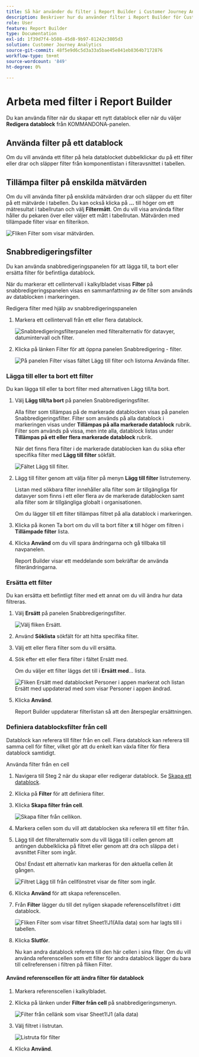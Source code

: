 ```yaml
---
title: Så här använder du filter i Report Builder i Customer Journey Analytics
description: Beskriver hur du använder filter i Report Builder för Customer Journey Analytics
role: User
feature: Report Builder
type: Documentation
exl-id: 1f39d7f4-b508-45d8-9b97-81242c3805d3
solution: Customer Journey Analytics
source-git-commit: 48f5e9d6c5d3a33a5bae45e841eb8364b7172876
workflow-type: tm+mt
source-wordcount: '849'
ht-degree: 0%

---
```


# Arbeta med filter i Report Builder

Du kan använda filter när du skapar ett nytt datablock eller när du väljer **Redigera datablock** från KOMMANDONA-panelen.

## Använda filter på ett datablock

Om du vill använda ett filter på hela datablocket dubbelklickar du på ett filter eller drar och släpper filter från komponentlistan i filteravsnittet i tabellen.

## Tillämpa filter på enskilda mätvärden

Om du vill använda filter på enskilda mätvärden drar och släpper du ett filter på ett mätvärde i tabellen. Du kan också klicka på **...** till höger om ett mätresultat i tabellrutan och välj **Filtermått**. Om du vill visa använda filter håller du pekaren över eller väljer ett mått i tabellrutan. Mätvärden med tillämpade filter visar en filterikon.

![Fliken Filter som visar mätvärden.](./assets/filter_by.png)

## Snabbredigeringsfilter

Du kan använda snabbredigeringspanelen för att lägga till, ta bort eller ersätta filter för befintliga datablock.

När du markerar ett cellintervall i kalkylbladet visas **Filter** på snabbredigeringspanelen visas en sammanfattning av de filter som används av datablocken i markeringen.

Redigera filter med hjälp av snabbredigeringspanelen

1. Markera ett cellintervall från ett eller flera datablock.

   ![Snabbredigeringsfilterpanelen med filteralternativ för datavyer, datumintervall och filter.](./assets/select_multiple_dbs.png)

1. Klicka på länken Filter för att öppna panelen Snabbredigering - filter.

   ![På panelen Filter visas fältet Lägg till filter och listorna Använda filter.](./assets/quick_edit_filters.png)

### Lägga till eller ta bort ett filter

Du kan lägga till eller ta bort filter med alternativen Lägg till/ta bort.

1. Välj **Lägg till/ta bort** på panelen Snabbredigeringsfilter.

   Alla filter som tillämpas på de markerade datablocken visas på panelen Snabbredigeringsfilter. Filter som används på alla datablock i markeringen visas under **Tillämpas på alla markerade datablock** rubrik. Filter som används på vissa, men inte alla, datablock listas under **Tillämpas på ett eller flera markerade datablock** rubrik.

   När det finns flera filter i de markerade datablocken kan du söka efter specifika filter med **Lägg till filter** sökfält.

   ![Fältet Lägg till filter.](./assets/add_filter.png)

1. Lägg till filter genom att välja filter på menyn **Lägg till filter** listrutemeny.

   Listan med sökbara filter innehåller alla filter som är tillgängliga för datavyer som finns i ett eller flera av de markerade datablocken samt alla filter som är tillgängliga globalt i organisationen.

   Om du lägger till ett filter tillämpas filtret på alla datablock i markeringen.

1. Klicka på ikonen Ta bort om du vill ta bort filter **x** till höger om filtren i **Tillämpade filter** lista.

1. Klicka **Använd** om du vill spara ändringarna och gå tillbaka till navpanelen.

   Report Builder visar ett meddelande som bekräftar de använda filterändringarna.

### Ersätta ett filter

Du kan ersätta ett befintligt filter med ett annat om du vill ändra hur data filtreras.

1. Välj **Ersätt** på panelen Snabbredigeringsfilter.

   ![Välj fliken Ersätt.](./assets/replace_filter.png)

1. Använd **Söklista** sökfält för att hitta specifika filter.

1. Välj ett eller flera filter som du vill ersätta.

1. Sök efter ett eller flera filter i fältet Ersätt med.

   Om du väljer ett filter läggs det till i **Ersätt med**... lista.

   ![Fliken Ersätt med datablocket Personer i appen markerat och listan Ersätt med uppdaterad med som visar Personer i appen ändrad.](./assets/replace_screen_new.png)

1. Klicka **Använd**.

   Report Builder uppdaterar filterlistan så att den återspeglar ersättningen.

### Definiera datablocksfilter från cell

Datablock kan referera till filter från en cell. Flera datablock kan referera till samma cell för filter, vilket gör att du enkelt kan växla filter för flera datablock samtidigt.

Använda filter från en cell

1. Navigera till Steg 2 när du skapar eller redigerar datablock. Se [Skapa ett datablock](./create-a-data-block.md).
1. Klicka på **Filter** för att definiera filter.
1. Klicka **Skapa filter från cell**.

   ![Skapa filter från cellikon.](./assets/create-filter-from-cell.png)

1. Markera cellen som du vill att datablocken ska referera till ett filter från.

1. Lägg till det filteralternativ som du vill lägga till i cellen genom att antingen dubbelklicka på filtret eller genom att dra och släppa det i avsnittet Filter som ingår.

   Obs! Endast ett alternativ kan markeras för den aktuella cellen åt gången.

   ![Filtret Lägg till från cellfönstret visar de filter som ingår.](./assets/select-filters.png)

1. Klicka **Använd** för att skapa referenscellen.

1. Från **Filter** lägger du till det nyligen skapade referenscellsfiltret i ditt datablock.

   ![Fliken Filter som visar filtret Sheet1!J1(Alla data) som har lagts till i tabellen.](./assets/reference-cell-filter.png)

1. Klicka **Slutför**.

   Nu kan andra datablock referera till den här cellen i sina filter. Om du vill använda referenscellen som ett filter för andra datablock lägger du bara till cellreferensen i filtren på fliken Filter.

#### Använd referenscellen för att ändra filter för datablock

1. Markera referenscellen i kalkylbladet.

1. Klicka på länken under **Filter från cell** på snabbredigeringsmenyn.

   ![Filter från cellänk som visar Sheet1!J1 (alla data)](./assets/filters-from-cell-link.png)

1. Välj filtret i listrutan.

   ![Listruta för filter](./assets/filter-drop-down.png)

1. Klicka **Använd**.
